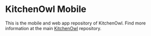 # KitchenOwl Mobile
This is the mobile and web app repository of KitchenOwl.
Find more information at the main [KitchenOwl](https://github.com/TomBursch/KitchenOwl) repository.